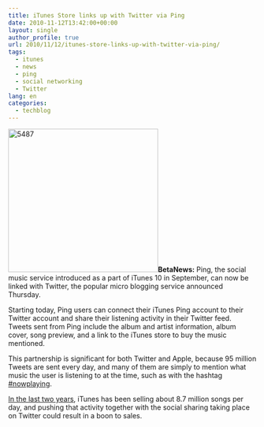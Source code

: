 ```yaml
---
title: iTunes Store links up with Twitter via Ping
date: 2010-11-12T13:42:00+00:00
layout: single
author_profile: true
url: 2010/11/12/itunes-store-links-up-with-twitter-via-ping/
tags:
  - itunes
  - news
  - ping
  - social networking
  - Twitter
lang: en
categories: 
  - techblog
---
```

[<img title="5487" border="0" alt="5487" src="http://lh4.ggpht.com/_vaUVXcmC3OI/TN09KpAEZZI/AAAAAAAADIw/XwULne5iXCM/5487_thumb.jpg?imgmax=800" width="304" height="291" />](http://lh3.ggpht.com/_vaUVXcmC3OI/TN09IAT1v8I/AAAAAAAADIs/pgceqT64vJY/s1600-h/5487%5B3%5D.jpg)**BetaNews:** Ping, the social music service introduced as a part of iTunes 10 in September, can now be linked with Twitter, the popular micro blogging service announced Thursday.

Starting today, Ping users can connect their iTunes Ping account to their Twitter account and share their listening activity in their Twitter feed. Tweets sent from Ping include the album and artist information, album cover, song preview, and a link to the iTunes store to buy the music mentioned.

This partnership is significant for both Twitter and Apple, because 95 million Tweets are sent every day, and many of them are simply to mention what music the user is listening to at the time, such as with the hashtag [#nowplaying](http://twitter.com/#!/search/%23nowplaying).

[In the last two years](http://www.tgdaily.com/consumer-electronics-brief/48578-never-ending-itunes-sales-tally-hits-10-billion), iTunes has been selling about 8.7 million songs per day, and pushing that activity together with the social sharing taking place on Twitter could result in a boon to sales.